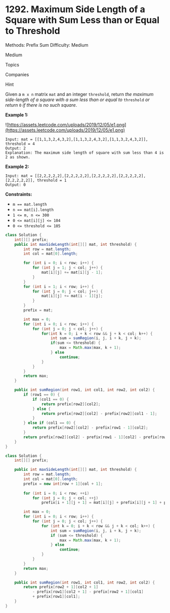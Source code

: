 # 1292. Maximum Side Length of a Square with Sum Less than or Equal to Threshold

Methods: Prefix Sum
Difficulty: Medium

Medium

Topics

Companies

Hint

Given a `m x n` matrix `mat` and an integer `threshold`, return *the maximum side-length of a square with a sum less than or equal to* `threshold` *or return* `0` *if there is no such square*.

**Example 1:**

![https://assets.leetcode.com/uploads/2019/12/05/e1.png](https://assets.leetcode.com/uploads/2019/12/05/e1.png)

```
Input: mat = [[1,1,3,2,4,3,2],[1,1,3,2,4,3,2],[1,1,3,2,4,3,2]], threshold = 4
Output: 2
Explanation: The maximum side length of square with sum less than 4 is 2 as shown.

```

**Example 2:**

```
Input: mat = [[2,2,2,2,2],[2,2,2,2,2],[2,2,2,2,2],[2,2,2,2,2],[2,2,2,2,2]], threshold = 1
Output: 0

```

**Constraints:**

- `m == mat.length`
- `n == mat[i].length`
- `1 <= m, n <= 300`
- `0 <= mat[i][j] <= 104`
- `0 <= threshold <= 105`

```java
class Solution {
    int[][] prefix;
    public int maxSideLength(int[][] mat, int threshold) {
        int row = mat.length;
        int col = mat[0].length;

        for (int i = 0; i < row; i++) {
            for (int j = 1; j < col; j++) {
                mat[i][j] += mat[i][j - 1];
            }
        }
        for (int i = 1; i < row; i++) {
            for (int j = 0; j < col; j++) {
                mat[i][j] += mat[i - 1][j];
            }
        }
        prefix = mat;

        int max = 0;
        for (int i = 0; i < row; i++) {
            for (int j = 0; j < col; j++) {
                for(int k = 0; i + k < row && j + k < col; k++) {
                    int sum = sumRegion(i, j, i + k, j + k);
                    if(sum <= threshold) {
                        max = Math.max(max, k + 1);
                    } else
                        continue;
                }
            }
        }
        return max;
    }

    public int sumRegion(int row1, int col1, int row2, int col2) {
        if (row1 == 0) {
            if (col1 == 0) {
                return prefix[row2][col2];
            } else {
                return prefix[row2][col2] - prefix[row2][col1 - 1];
            }
        } else if (col1 == 0) {
            return prefix[row2][col2] - prefix[row1 - 1][col2];
        }
        return prefix[row2][col2] - prefix[row1 - 1][col2] - prefix[row2][col1 - 1] + prefix[row1 - 1][col1 - 1];
    }
}
```

```java
class Solution {
    int[][] prefix;

    public int maxSideLength(int[][] mat, int threshold) {
        int row = mat.length;
        int col = mat[0].length;
        prefix = new int[row + 1][col + 1];   
        
        for (int i = 0; i < row; ++i)
            for (int j = 0; j < col; ++j)
                prefix[i + 1][j + 1] = mat[i][j] + prefix[i][j + 1] + prefix[i + 1][j] - prefix[i][j];

        int max = 0;
        for (int i = 0; i < row; i++) {
            for (int j = 0; j < col; j++) {
                for (int k = 0; i + k < row && j + k < col; k++) {
                    int sum = sumRegion(i, j, i + k, j + k);
                    if (sum <= threshold) {
                        max = Math.max(max, k + 1);
                    } else
                        continue;
                }
            }
        }
        return max;
    }

    public int sumRegion(int row1, int col1, int row2, int col2) {
        return prefix[row2 + 1][col2 + 1] 
            - prefix[row1][col2 + 1] - prefix[row2 + 1][col1] 
            + prefix[row1][col1];
    }
}
```